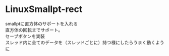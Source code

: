 # LinuxSmallpt-rect
smallptに直方体のサポートを入れる<br>
直方体の回転までサポート。<br>
セーブボタンを実装<br>
スレッド内に全てのデータを（スレッドごとに）持つ様にしたらうまく動くように
